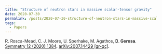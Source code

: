 ```yaml
---
title: "Structure of neutron stars in massive scalar-tensor gravity"
date: 2020-07-30
permalink: /posts/2020-07-30-structure-of-neutron-stars-in-massive-scalar-tensor-gravity
tags:
  - Papers
---
```






R. Rosca-Mead, C. J. Moore, U. Sperhake, M. Agathos, **D. Gerosa**.\
[Symmetry 12 (2020) 1384](https://www.mdpi.com/2073-8994/12/9/1384). [arXiv:2007.14429 [gr-qc]](https://arxiv.org/abs/2007.14429).